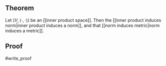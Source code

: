 ## Theorem
Let $(V,\langle\cdot,\cdot\rangle)$ be an [[inner product space]]. Then the [[inner product induces norm|inner product induces a norm]], and that [[norm induces metric|norm induces a metric]].
## Proof
#write_proof 